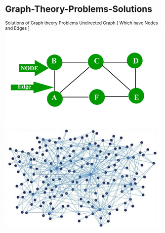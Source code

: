 # Graph-Theory-Problems-Solutions
Solutions of Graph theory Problems
Undirected Graph [ Which have Nodes and Edges ]
![](graph-5.jpg)
![](Graphs-1.jpg)
